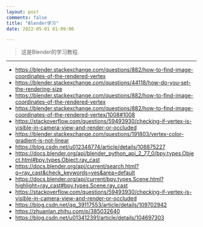 ```yaml
---
layout: post
comments: false
title: "Blender学习"
date: 2022-05-01 01:09:00

---
```


> 这是Blender的学习教程.


<!--more-->



---

* https://blender.stackexchange.com/questions/882/how-to-find-image-coordinates-of-the-rendered-vertex
* https://blender.stackexchange.com/questions/44118/how-do-you-set-the-rendering-size
* https://blender.stackexchange.com/questions/882/how-to-find-image-coordinates-of-the-rendered-vertex
* https://blender.stackexchange.com/questions/882/how-to-find-image-coordinates-of-the-rendered-vertex/1008#1008
* https://stackoverflow.com/questions/59493930/checking-if-vertex-is-visible-in-camera-view-and-render-or-occluded
* https://blender.stackexchange.com/questions/191803/vertex-color-gradient-is-not-linear
* https://blog.csdn.net/u012348774/article/details/108875227
* https://docs.blender.org/api/blender_python_api_2_77_0/bpy.types.Object.html#bpy.types.Object.ray_cast
* https://docs.blender.org/api/current/search.html?q=ray_cast&check_keywords=yes&area=default
* https://docs.blender.org/api/current/bpy.types.Scene.html?highlight=ray_cast#bpy.types.Scene.ray_cast
* https://stackoverflow.com/questions/59493930/checking-if-vertex-is-visible-in-camera-view-and-render-or-occluded
* https://blog.csdn.net/qq_39117553/article/details/109702942
* https://zhuanlan.zhihu.com/p/385032640
* https://blog.csdn.net/u013412391/article/details/104697303


